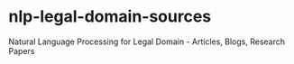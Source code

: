 # nlp-legal-domain-sources
Natural Language Processing for Legal Domain - Articles, Blogs, Research Papers
